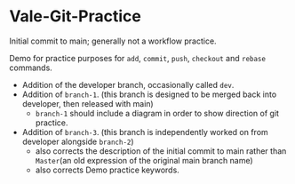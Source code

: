 # Vale-Git-Practice

Initial commit to main; generally not a workflow practice.

Demo for practice purposes for `add`, `commit`, `push`, `checkout` and `rebase` commands.

- Addition of the developer branch, occasionally called `dev`.
- Addition of `branch-1`. (this branch is designed to be merged back into developer, then released with main)
	- `branch-1` should include a diagram in order to show direction of git practice.
- Addition of `branch-3`. (this branch is independently worked on from developer alongside `branch-2`)
	- also corrects the description of the initial commit to main rather than `Master`(an old expression of the original main branch name)
	- also corrects Demo practice keywords.